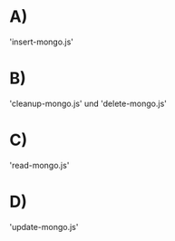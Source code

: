 
# A) 

'insert-mongo.js'


# B) 

'cleanup-mongo.js' und 'delete-mongo.js'


# C) 

'read-mongo.js'


# D) 

'update-mongo.js'
